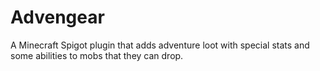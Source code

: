 # Advengear

A Minecraft Spigot plugin that adds adventure loot with special stats and some abilities to mobs that they can drop.
